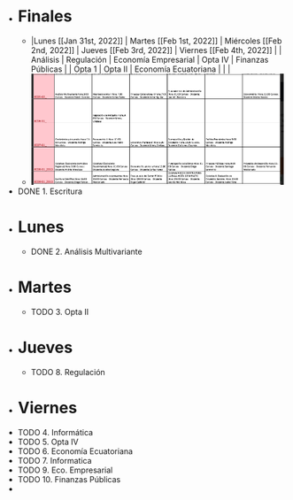 - # Finales
	- |Lunes [[Jan 31st, 2022]] | Martes [[Feb 1st, 2022]] |  Miércoles [[Feb 2nd, 2022]] |  Jueves [[Feb 3rd, 2022]] |  Viernes [[Feb 4th, 2022]] |
	  |  Análisis  | Regulación    |  Economía Empresarial    |  Opta IV  |  Finanzas Públicas  |
	  | Opta 1  |  Opta II   |   Economía Ecuatoriana  |   |   |
	- ![image.png](../assets/image_1643061761054_0.png)
- DONE  1. Escritura
- # Lunes
	- DONE 2. Análisis Multivariante
- # Martes
	- TODO 3. Opta II
- # Jueves
	- TODO 8. Regulación
- # Viernes
- TODO 4. Informática
- TODO 5. Opta IV
- TODO 6. Economía Ecuatoriana
- TODO 7. Informatica
- TODO 9. Eco. Empresarial
- TODO 10. Finanzas Públicas
-